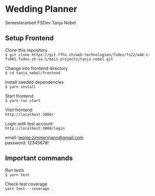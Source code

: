 # Wedding Planner

Semesterarbeit FSDev Tanja Nobel

## Setup Frontend

Clone this repository<br>
`$ git clone https://git.ffhs.ch/web-technologien/fsdev/fs22/w4b-c-fs001.fsdev.zh-sa-1/main_projects/tanja_nobel.git`

Change into frontend directory<br>
`$ cd tanja_nobel/frontend`

Install needed dependencies<br>
`$ yarn install`

Start frontend<br>
`$ yarn run start`

Visit frontend<br>
`http://localhost:3000/`

Login with test account<br>
`http://localhost:3000/login`

email:
leonie.zimmermann@gmail.com<br>
password:
12345678!

## Important commands

Run tests<br>
`$ yarn test`

Check test coverage<br>
`yarn test --coverage .`
